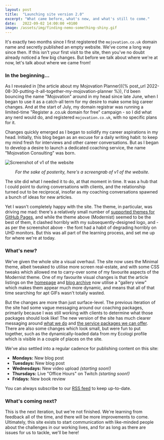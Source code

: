 ```yaml
---
layout: post
title:  "Launching site version 2.0"
excerpt: "What came before, what's new, and what's still to come."
date:   2022-09-02 14:00:00 +0100
image: /assets/img/finding-nemo-something-shiny.gif
---
```


It's exactly two months since I first registered the `mojovation.co.uk` domain name and secretly published an empty website. We've come a long way since then. If this isn't your first visit to the site, then you've no doubt already noticed a few big changes. But before we talk about where we're at now, let's talk about where we came from!

### In the beginning...

As I revealed in [the article about my Mojovation Planner]({% post_url 2022-08-30-putting-it-all-together-my-mojovation-planner %}), I'd been bouncing the name "Mojovation" around in my head since late June, when I began to use it as a catch-all term for my desire to make some big career changes. And at the start of July, my domain registrar was running a limited-time "Register a .co.uk domain for free" campaign - so I did what any nerd would do, and registered `mojovation.co.uk`, with no specific plans for it.

Changes quickly emerged as I began to solidify my career aspirations in my head. Initially, this blog began as an excuse for a daily writing habit: to keep my mind fresh for interviews and other career conversations. But as I began to develop a desire to launch a dedicated coaching service, the name "Mojovation Consulting" was born.

![Screenshot of v1 of the website](/assets/img/mojovation-site-v1.png)
<p style="text-align:center;"><em>For the sake of posterity, here's a screengrab of v1 of the website.</em></p>

The site did what I needed it to do, at that moment in time. It was a hub that I could point to during conversations with clients, and the relationship turned out to be reciprocal, insofar as my coaching conversations spawned a bunch of ideas for new articles.

Yet I wasn't completely happy with the site. The theme, in particular, was driving me mad: there's a relatively small number of [supported themes for GitHub Pages](https://pages.github.com/themes/), and while the theme above (Modernist) seemed to be the best of them, it clashed horribly with my subsequently-designed logo, and - as per the screenshot above - the font had a habit of degrading horribly on UHD monitors. But this was all part of the learning process, and set me up for where we're at today.

### What's new?

We've given the whole site a visual overhaul. The site now uses the Minimal theme, albeit tweaked to utilise more screen real-estate, and with some CSS tweaks which allowed me to carry-over some of my favourite aspects of the Modernist theme. One of my favourite visual changes is that the article listings on the [homepage](/) and [blog archive](/blog) now utilise a "gallery view" which makes them appear much more dynamic, and means that all of that time searching for apt GIFs wasn't totally wasted.

But the changes are more than just surface-level. The previous iteration of the site had some vague messaging around our coaching packages, primarily because I was still working with clients to determine what those packages should look like! The new version of the site has much clearer messaging around [what we do](/about) and [the service packages we can offer](/services). There are also some changes which look small, but were fun to put together, such as the dynamically-loaded data from my Ecologi profile which is visible in a couple of places on the site.

We've also settled into a regular cadence for publishing content on this site:

* **Mondays:** New blog post
* **Tuesdays:** New blog post
* **Wednesdays:** New video upload _(starting soon!)_
* **Thursdays:** Live "Office Hours" on Twitch _(starting soon!)_
* **Fridays:** New book review 

You can always subscribe to our <a href="/feed.xml">RSS feed</a> to keep up-to-date.

### What's coming next?

This is the next iteration, but we're not finished. We're learning from feedback all of the time, and there will be more improvements to come. Ultimately, this site exists to start communication with like-minded people about the challenges in our working lives, and for as long as there are issues for us to tackle, we'll be here!
